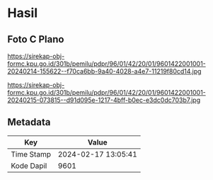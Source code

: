 # Hasil

## Foto C Plano

https://sirekap-obj-formc.kpu.go.id/301b/pemilu/pdpr/96/01/42/20/01/9601422001001-20240214-155622--f70ca6bb-9a40-4028-a4e7-11219f80cd14.jpg

https://sirekap-obj-formc.kpu.go.id/301b/pemilu/pdpr/96/01/42/20/01/9601422001001-20240215-073815--d91d095e-1217-4bff-b0ec-e3dc0dc703b7.jpg


## Metadata

| Key        | Value               |
| ---------- | ------------------- |
| Time Stamp | 2024-02-17 13:05:41 |
| Kode Dapil | 9601                |



